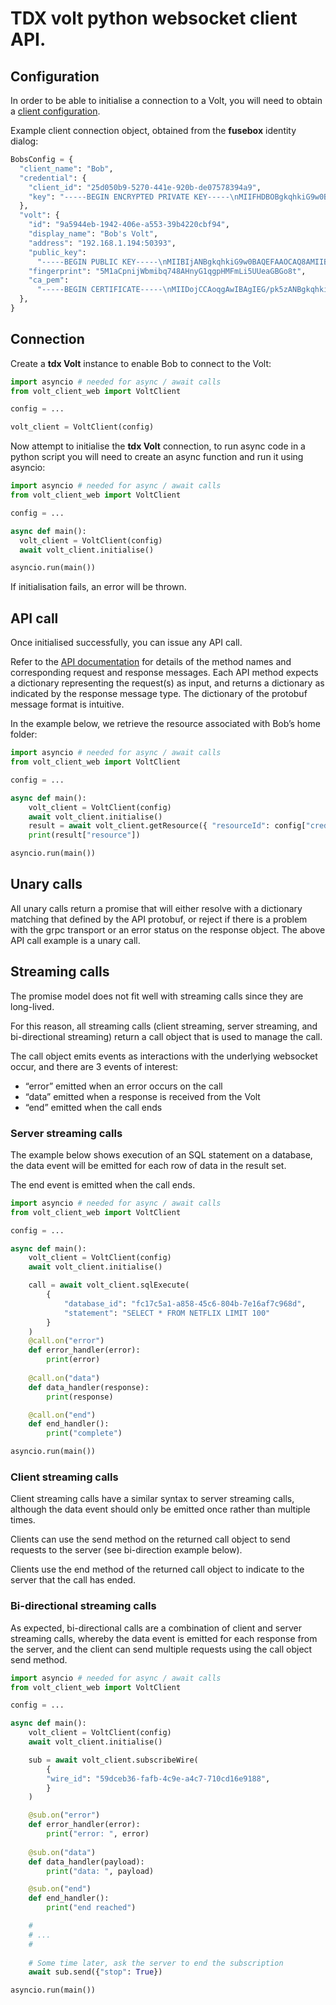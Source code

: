 # TDX volt python websocket client API.

## Configuration

In order to be able to initialise a connection to a Volt, you will need to obtain a [client configuration](https://docs.tdxvolt.com/en/reference/connection).

Example client connection object, obtained from the **fusebox** identity dialog:

```python
BobsConfig = {
  "client_name": "Bob",
  "credential": {
    "client_id": "25d050b9-5270-441e-920b-de07578394a9",
    "key": "-----BEGIN ENCRYPTED PRIVATE KEY-----\nMIIFHDBOBgkqhkiG9w0BBQ0wQTApBgkqhkiG9w0BBQwwHAQIRalkrxf/Lt0CAggA\nMAwGCCqGSIb3DQIJBQAwFAYIKoZIhvcNAwcECADS3HqZSdqbBIIEyFH7ooxVlpVn\nxVWA/e32E322VDc/FnlDlUkBm7C4haHdbgIsLSa0AhbazAgI45ibCg9PapD4uKQO\nx1X8NyyxwqsFTYHtX3cxtgY7I3Q2iM7jvyDlvjzc68Q0o0eE7Xk7Et4hEd4aiD3I\nt9EgIsNnSIHXbnXKTYrYD3P939AyQE5wECgKrmEXq/6ymbeBkTcYRg6tqcW9otjs\nuvRgfl5+QFpxE9rydMn0Yjm+wp5L6j2oD/yVTPVNkEKBgefngeqaj3cCsPDxFVOa\n/zBBFb17Kyn6eGga4pUNyg0xKi8TjYHcH5k7GzN6MHjaIVlls0TbbBHk1/tfrfF3\nSL26162J2qHmR4vosOtTzPCNYVlT85NVL3PO/xN1OTsoz6mjP5sScgoTnzi48B1s\nqyl4BMjpkK7j/KwsaVnEdNog+UVO/4lSbrM86KzwH9O6Xuv4WeIIC3sET+v8nQwq\nVNc3vXjDleRJbPONollHt/CLErkhh2sh6CguDFqqJlr+HYyDhbVBzw57jLEmE51M\npeK+LyaX/N2TxrXlIF774TOuEV6NzbPldIn0I4XcCXZhXN0stTiH6LPKS3CMdZTy\nKNgyRAsFXRfQ3F0A9MPqbRcxmyA7v/kLtukZ6ib33B6eY049SlduhbI0eKWt1jqs\nv05o6gDiLyYsyAzzMzl+OvRsPXyRZ6xVhI59uWBM9/EW8JKWwZ09mJGJ1A3tEpT4\nidka0Vfvy3XYL3KZKYD6u/NqpqfS7KW37C4iwtXHWUCLuFsA0HLD4SZOCen2b8fZ\nTNcbfR+brR5KqCrkK40NuejheQWlQi/eLYsCooTHRfpXPF2mQZJRgKxefoPFD6MZ\nWtoW97u10lRCWB1vuTlkq79uwyY+sqY0qTuWxeBdD9zmJeBJkR/QpdTlBUwRTlaQ\nMw529N/5N0haA3PJfwDwEV1Gv5BMNGIda8zx8BG+qv3plvWSUS0YTTGRBTl8GLQ5\nHKMbmTP41544UpcFHKCTtlUKO04rM8U9y4tLSxQp4Xw84fVw4MFNYyd8MLtYqc9j\nH93MGjHY3jx8PedEE8EaSX+JAh3cRYkD9+k9CswDnWxeQ0SIvLz0qL7Y82davVdO\nyOvkvCM7WzuvgMjfIZDGEVsoh4zI7PmVluUXW5SNtrQJhcLn8DsA4FCAXYaWGKXR\ndTupWI9kfCA+7f31ZNkrGUQ+CQFIrDozZzLbNqFv+QODirMIGYNsgeiqbSo1CXHR\n+/L5dc5ZtCK5AWKglgXOgWo2qxTEq9LaYWa6MiPaH3rwMqp9/r7HVsxfDJI0v1z2\n0hGfSkO47NnhHKsjTHfHCoDi7vC3a+w9T4tS/zm1VL9+Ay9uHi4Svq9KVexKYv5J\nim4a91CSIxfsMhN4t3UiciZz8NgU8mfbaZOcL6T1NDFZhT+1HngifCoM8g/Al0J7\nILiT8qNx7e0+TSRKreeGiWSUCJrRykx5Wk/8dCKsKx4hNrXTDlTA6w/ByduO4zKq\n/lXQQfRik1rVSj2Vkt1Jp15hwTL9o7OarmqgpWB5P4iBchEg9hSB70BSM7axK1wS\nxX58fGAQaws4NvNquUxSG3QGuxA2I6AfZeYuyH8x/Vy2MjBtOEopmxVVWHpdGPzW\nf42MsgXLVz6+SBAIc+beTw==\n-----END ENCRYPTED PRIVATE KEY-----\n",
  },
  "volt": {
    "id": "9a5944eb-1942-406e-a553-39b4220cbf94",
    "display_name": "Bob's Volt",
    "address": "192.168.1.194:50393",
    "public_key":
      "-----BEGIN PUBLIC KEY-----\nMIIBIjANBgkqhkiG9w0BAQEFAAOCAQ8AMIIBCgKCAQEAshZ/IqKr1y0TeMgT4l4f\nc/LrCCjg+lIXD4FE9Na3kL0kRTSwda6FsGM4EmuU0NVK+UZ6ViFEhrgA4DCbMf8h\nefuFcWWfHq17zzkdI65vI1Lh9qdKzYNK0FZ3pKoVQyXtpdomZ8rChosFpdDRm1gS\nmV4sTPvKzsFHSTxcOlHRZ/CMtuS09cPvWuuJ4Lm3VmIr70wYSVfC/78SxJYHGYDj\nwkaBqqBwNxIamxO4dwJ8azpdNLnBEeSnhzt2OP2dLu82l1IdjzJlbEWWlL3R1pdG\n55lf/Y9CySAMQyupbiKX1sOPZ1MWWsweAZNMChQtt8hup67vJV4/MOuLeLEF8em9\ncwIDAQAB\n-----END PUBLIC KEY-----\n",
    "fingerprint": "5M1aCpnijWbmibq748AHnyG1qgpHMFmLi5UUeaGBGo8t",
    "ca_pem":
      "-----BEGIN CERTIFICATE-----\nMIIDojCCAoqgAwIBAgIEG/pk5zANBgkqhkiG9w0BAQsFADBxMQswCQYDVQQGEwJH\nQjEUMBIGA1UEBwwLU291dGhhbXB0b24xGjAYBgNVBAoMEW5xdWlyaW5nTWluZHMg\nTHRkMTAwLgYDVQQDDCdjYS45YTU5NDRlYi0xOTQyLTQwNmUtYTU1My0zOWI0MjIw\nY2JmOTQwHhcNMjIwOTE1MTQxNDI1WhcNMjMwOTE1MTQxNDI2WjBxMQswCQYDVQQG\nEwJHQjEUMBIGA1UEBwwLU291dGhhbXB0b24xGjAYBgNVBAoMEW5xdWlyaW5nTWlu\nZHMgTHRkMTAwLgYDVQQDDCdjYS45YTU5NDRlYi0xOTQyLTQwNmUtYTU1My0zOWI0\nMjIwY2JmOTQwggEiMA0GCSqGSIb3DQEBAQUAA4IBDwAwggEKAoIBAQCyFn8ioqvX\nLRN4yBPiXh9z8usIKOD6UhcPgUT01reQvSRFNLB1roWwYzgSa5TQ1Ur5RnpWIUSG\nuADgMJsx/yF5+4VxZZ8erXvPOR0jrm8jUuH2p0rNg0rQVnekqhVDJe2l2iZnysKG\niwWl0NGbWBKZXixM+8rOwUdJPFw6UdFn8Iy25LT1w+9a64ngubdWYivvTBhJV8L/\nvxLElgcZgOPCRoGqoHA3EhqbE7h3AnxrOl00ucER5KeHO3Y4/Z0u7zaXUh2PMmVs\nRZaUvdHWl0bnmV/9j0LJIAxDK6luIpfWw49nUxZazB4Bk0wKFC23yG6nru8lXj8w\n64t4sQXx6b1zAgMBAAGjQjBAMA8GA1UdEwEB/wQFMAMBAf8wDgYDVR0PAQH/BAQD\nAgEGMB0GA1UdDgQWBBQNruu/5F1KEvJYHz5hmlfyryQhOjANBgkqhkiG9w0BAQsF\nAAOCAQEAm7mtXgQTftbcN05wQlStJ9IY+PaKkrvXJbJyl9PXOVgw5XNb9qTBzRl+\nTuEdK9N054jxHmkH9bqXObCLp/mo2xbQoavG87tILGMilv2VxEyKKzUaYc2IshYR\nY3zGT+QqC7IIfZHjVOgdc3+wwgm8ntRCYS23Z10+sE5o4lZGxiUkrGod1kjEKOaD\n5AiJ9bC3rI/tAapn14GemzsCagvVY8WzP8GW6WVz+pQCoJvy9jsHkQIq9djpzx29\nJ0hg12H9d2InnsJ8QdUIzbSPwyD8H+upKVtQZ/fVcZd3NtAuR6xo2yG3aSumdhmV\nrBJ5F7SB7WXo5/z0aXxYvCcrUqLgxA==\n-----END CERTIFICATE-----\n",
  },
}
```

## Connection

Create a **tdx Volt** instance to enable Bob to connect to the Volt:

```python
import asyncio # needed for async / await calls
from volt_client_web import VoltClient

config = ...

volt_client = VoltClient(config)
```

Now attempt to initialise the **tdx Volt** connection, to run async code in a python script you will need to create an async function and run it using asyncio:

```python
import asyncio # needed for async / await calls
from volt_client_web import VoltClient

config = ...

async def main():
  volt_client = VoltClient(config)
  await volt_client.initialise()

asyncio.run(main())
```

If initialisation fails, an error will be thrown.

## API call

Once initialised successfully, you can issue any API call.

Refer to the [API documentation](https://docs.tdxvolt.com/en/api/volt_api) for details of the method names and corresponding request and response messages. Each API method expects a dictionary representing the request(s) as input, and returns a dictionary as indicated by the response message type. The dictionary of the protobuf message format is intuitive.

In the example below, we retrieve the resource associated with Bob’s home folder:

```python
import asyncio # needed for async / await calls
from volt_client_web import VoltClient

config = ...

async def main():
    volt_client = VoltClient(config)
    await volt_client.initialise()
    result = await volt_client.getResource({ "resourceId": config["credential"]["client_id"] })
    print(result["resource"])

asyncio.run(main())
```

## Unary calls

All unary calls return a promise that will either resolve with a dictionary matching that defined by the API protobuf, or reject if there is a problem with the grpc transport or an error status on the response object. The above API call example is a unary call.

## Streaming calls
The promise model does not fit well with streaming calls since they are long-lived.

For this reason, all streaming calls (client streaming, server streaming, and bi-directional streaming) return a call object that is used to manage the call.

The call object emits events as interactions with the underlying websocket occur, and there are 3 events of interest:

- “error” emitted when an error occurs on the call
- “data” emitted when a response is received from the Volt
- “end” emitted when the call ends

### Server streaming calls

The example below shows execution of an SQL statement on a database, the data event will be emitted for each row of data in the result set.

The end event is emitted when the call ends.

```python
import asyncio # needed for async / await calls
from volt_client_web import VoltClient

config = ...

async def main():
    volt_client = VoltClient(config)
    await volt_client.initialise()

    call = await volt_client.sqlExecute(
        {
            "database_id": "fc17c5a1-a858-45c6-804b-7e16af7c968d",
            "statement": "SELECT * FROM NETFLIX LIMIT 100"
        }
    )
    @call.on("error")
    def error_handler(error):
        print(error)
    
    @call.on("data")
    def data_handler(response):
        print(response)

    @call.on("end")
    def end_handler():
        print("complete")

asyncio.run(main())
```

### Client streaming calls
Client streaming calls have a similar syntax to server streaming calls, although the data event should only be emitted once rather than multiple times.

Clients can use the send method on the returned call object to send requests to the server (see bi-direction example below).

Clients use the end method of the returned call object to indicate to the server that the call has ended.

### Bi-directional streaming calls
As expected, bi-directional calls are a combination of client and server streaming calls, whereby the data event is emitted for each response from the server, and the client can send multiple requests using the call object send method.

```python
import asyncio # needed for async / await calls
from volt_client_web import VoltClient

config = ...

async def main():
    volt_client = VoltClient(config)
    await volt_client.initialise()

    sub = await volt_client.subscribeWire(
        {
        "wire_id": "59dceb36-fafb-4c9e-a4c7-710cd16e9188",
        }
    )

    @sub.on("error")
    def error_handler(error):
        print("error: ", error)
    
    @sub.on("data")
    def data_handler(payload):
        print("data: ", payload)

    @sub.on("end")
    def end_handler():
        print("end reached")

    #
    # ...
    #
    
    # Some time later, ask the server to end the subscription
    await sub.send({"stop": True})

asyncio.run(main())
```
